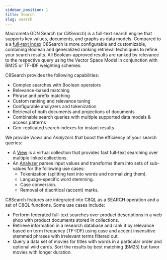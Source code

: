 ```yaml
---
sidebar_position: 1
title: Search
slug: search
---
```


Macrometa GDN Search (or *C8Search*) is a full-text search engine that supports key values, documents, and graphs as data models. Compared to a a [full-text index](../collections/documents/indexing/working-with-indexes#fulltext-indexes) C8Search is more configurable and customizable, combining Boolean and generalized ranking retrieval techniques to refine your search results. All Boolean-approved results are ranked by relevance to the respective query using the Vector Space Model in conjunction with BM25 or TF-IDF weighting schemes.

C8Search provides the following capabilities:

* Complex searches with Boolean operators
* Relevance-based matching
* Phrase and prefix matching
* Custom ranking and relevance tuning
* Configurable analyzers and tokenization
* Retrieval of both documents and projections of documents
* Combinable search queries with multiple supported data models & access patterns
* Geo-replicated search indexes for instant results


We provide *Views* and *Analyzers* that boost the efficiency of your search queries:

* A [View](../../docs/Search/Views) is a virtual collection that provides fast full-text searching over multiple linked collections.
* An [Analyzer](../../docs/Search/Analyzers) parses input values and transforms them into sets of sub-values for the following use cases:
	* Tokenization (splitting text into words and normalizing them).
	* Language-specific word stemming.
	* Case conversion.
	* Removal of diacritical (accent) marks.

C8Search features are integrated into C8QL as a SEARCH operation and a set of C8QL functions. Some use cases include:

* Perform federated full-text searches over product descriptions in a web shop with product documents stored in collections.
* Retrieve information in a research database and rank it by relevance based on term frequency (TF-IDF) using case and accent insensitive stemmed phrases with irrelevant terms filtered out.
* Query a data set of movies for titles with words in a particular order and optional wild cards. Sort the results by best matching (BM25) but favor movies with longer duration.
